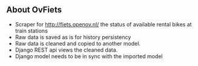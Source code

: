 ## About OvFiets

- Scraper for http://fiets.openov.nl/ the status of available rental bikes at train stations
- Raw data is saved as is for history persistency
- Raw data is cleaned and copied to another model.
- Django REST api views the cleaned data.
- Django model needs to be in sync with the imported model
